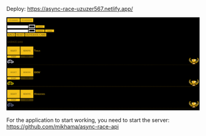 Deploy: https://async-race-uzuzer567.netlify.app/

![alt text](src/assets/async-race.png)

For the application to start working, you need to start the server: https://github.com/mikhama/async-race-api
